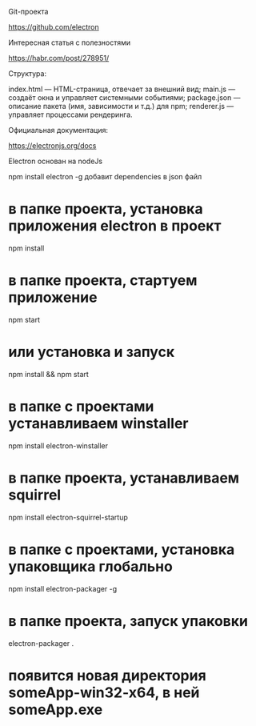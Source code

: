 Git-проекта

https://github.com/electron

Интересная статья с полезностями

https://habr.com/post/278951/


Структура:

index.html — HTML-страница, отвечает за внешний вид;
main.js — создаёт окна и управляет системными событиями;
package.json — описание пакета (имя, зависимости и т.д.) для npm;
renderer.js — управляет процессами рендеринга.

Официальная документация:

https://electronjs.org/docs

Electron основан на nodeJs

npm install electron -g
добавит dependencies в json файл

# в папке проекта, установка приложения electron в проект
npm install
# в папке проекта, стартуем приложение
npm start

# или установка и запуск
npm install && npm start

# в папке с проектами устанавливаем winstaller
npm install electron-winstaller

# в папке проекта, устанавливаем squirrel
npm install electron-squirrel-startup

# в папке с проектами, установка упаковщика глобально
npm install electron-packager -g

# в папке проекта, запуск упаковки
electron-packager .

# появится новая директория someApp-win32-x64, в ней someApp.exe
